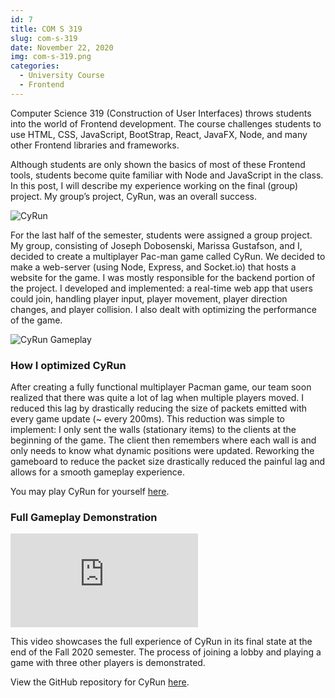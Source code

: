 ```yaml
---
id: 7
title: COM S 319
slug: com-s-319
date: November 22, 2020
img: com-s-319.png
categories:
  - University Course
  - Frontend
---
```


Computer Science 319 (Construction of User Interfaces) throws students into the world of Frontend development. The course challenges students to use HTML, CSS, JavaScript, BootStrap, React, JavaFX, Node, and many other Frontend libraries and frameworks.

<!--more-->

Although students are only shown the basics of most of these Frontend tools, students become quite familiar with Node and JavaScript in the class. In this post, I will describe my experience working on the final (group) project. My group’s project, CyRun, was an overall success.

![CyRun](/blog-images/cyrun-logo.png)

For the last half of the semester, students were assigned a group project. My group, consisting of Joseph Dobosenski, Marissa Gustafson, and I, decided to create a multiplayer Pac-man game called CyRun. We decided to make a web-server (using Node, Express, and Socket.io) that hosts a website for the game. I was mostly responsible for the backend portion of the project. I developed and implemented: a real-time web app that users could join, handling player input, player movement, player direction changes, and player collision. I also dealt with optimizing the performance of the game.

![CyRun Gameplay](/blog-images/cyrun-gameplay.gif)

### How I optimized CyRun

After creating a fully functional multiplayer Pacman game, our team soon realized that there was quite a lot of lag when multiple players moved. I reduced this lag by drastically reducing the size of packets emitted with every game update (~ every 200ms). This reduction was simple to implement: I only sent the walls (stationary items) to the clients at the beginning of the game. The client then remembers where each wall is and only needs to know what dynamic positions were updated. Reworking the gameboard to reduce the packet size drastically reduced the painful lag and allows for a smooth gameplay experience.

You may play CyRun for yourself [here](http://cyrun.christianlisle.io/).

### Full Gameplay Demonstration

<iframe src="https://www.youtube.com/embed/cVsZwHIcCJM" title="YouTube video player" frameborder="0" allow="accelerometer; autoplay; clipboard-write; encrypted-media; gyroscope; picture-in-picture" allowfullscreen class="youtube-embed"></iframe>

This video showcases the full experience of CyRun in its final state at the end of the Fall 2020 semester. The process of joining a lobby and playing a game with three other players is demonstrated.


View the GitHub repository for CyRun [here](https://github.com/ChristianLisle/cyrun).